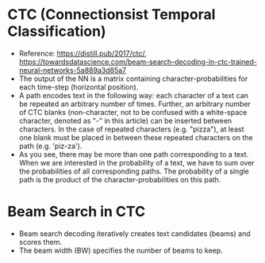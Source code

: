 # CTC (Connectionsist Temporal Classification)
- Reference: https://distill.pub/2017/ctc/, https://towardsdatascience.com/beam-search-decoding-in-ctc-trained-neural-networks-5a889a3d85a7
- The output of the NN is a matrix containing character-probabilities for each time-step (horizontal position).
- A path encodes text in the following way: each character of a text can be repeated an arbitrary number of times. Further, an arbitrary number of CTC blanks (non-character, not to be confused with a white-space character, denoted as "-" in this article) can be inserted between characters. In the case of repeated characters (e.g. "pizza"), at least one blank must be placed in between these repeated characters on the path (e.g. 'piz-za').
- As you see, there may be more than one path corresponding to a text. When we are interested in the probability of a text, we have to sum over the probabilities of all corresponding paths. The probability of a single path is the product of the character-probabilities on this path.
# Beam Search in CTC
- Beam search decoding iteratively creates text candidates (beams) and scores them.
- The beam width (BW) specifies the number of beams to keep.